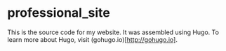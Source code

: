 # professional_site

This is the source code for my website. It was assembled using Hugo. To learn more about Hugo, visit (gohugo.io)[http://gohugo.io].
